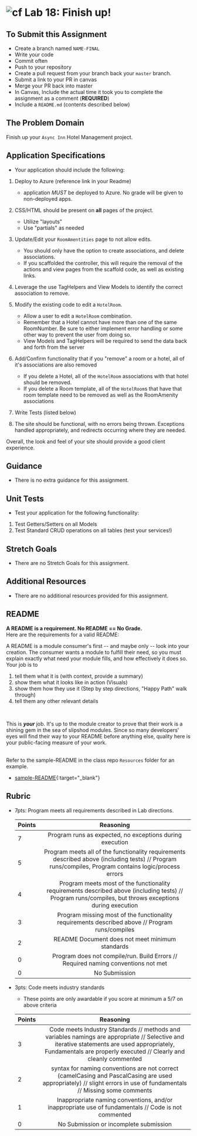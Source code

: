 ![cf](http://i.imgur.com/7v5ASc8.png) Lab 18: Finish up!
=====================================

## To Submit this Assignment
- Create a branch named `NAME-FINAL`
- Write your code
- Commit often
- Push to your repository
- Create a pull request from your branch back your `master` branch.
- Submit a link to your PR in canvas
- Merge your PR back into master
- In Canvas, Include the actual time it took you to complete the assignment as a comment (**REQUIRED**)
- Include a `README.md` (contents described below)


## The Problem Domain
Finish up your `Async Inn` Hotel Management project.


## Application Specifications
- Your application should include the following:
1. Deploy to Azure (reference link in your Readme)
	- application *MUST* be deployed to Azure. No grade will be given to non-deployed apps.
2. CSS/HTML should be present on **all** pages of the project.
	- Utilize "layouts"
	- Use "partials" as needed


3. Update/Edit your `RoomAmentities` page to not allow edits. 
	- You should only have the option to create associations, and delete associations.
	- If you scaffolded the controller, this will require the removal of the actions and view pages from the scaffold code, as well as existing links. 
4. Leverage the use TagHelpers and View Models to identify the correct association to remove.
5. Modify the existing code to edit a `HotelRoom`.
	 - Allow a user to edit a `HotelRoom` combination. 
	 - Remember that a Hotel cannot have more than one of the same RoomNumber. Be sure to either implement error handling or some other way to prevent the user from doing so. 
	 - View Models and TagHelpers will be required to send the data back and forth from the server

6. Add/Confirm functionality that if you "remove" a room or a hotel, all of it's associations are also removed
	- If you delete a Hotel, all of the `HotelRoom` associations with that hotel should be removed.
	- If you delete a Room template, all of the `HotelRoom`s that have that room template need to be removed as well as the RoomAmenity associations

7. Write Tests (listed below)
8. The site should be functional, with no errors being thrown. Exceptions handled appropriately, and redirects occurring where they are needed. 


Overall, the look and feel of your site should provide a good client experience.


## Guidance
- There is no extra guidance for this assignment.


## Unit Tests
- Test your application for the following functionality:
1. Test Getters/Setters on all Models
2. Test Standard CRUD operations on all tables (test your services!)


## Stretch Goals
- There are no Stretch Goals for this assignment.


## Additional Resources
- There are no additional resources provided for this assignment.


## README

**A README is a requirement. No README == No Grade.** <br /> 
Here are the requirements for a valid README: <br />


A README is a module consumer's first -- and maybe only -- look into your creation. The consumer wants a module to fulfill their need, so you must explain exactly what need your module fills, and how effectively it does so.
<br />
Your job is to

1. tell them what it is (with context, provide a summary)
2. show them what it looks like in action (Visuals)
3. show them how they use it (Step by step directions, "Happy Path" walk through)
4. tell them any other relevant details
<br />

This is ***your*** job. It's up to the module creator to prove that their work is a shining gem in the sea of slipshod modules. Since so many developers' eyes will find their way to your README before anything else, quality here is your public-facing measure of your work.

<br /> Refer to the sample-README in the class repo `Resources` folder for an example. 
- [sample-README](https://github.com/noffle/art-of-readme){:target="_blank"}

## Rubric
- 7pts: Program meets all requirements described in Lab directions.

	Points  | Reasoning | 
	 ------------ | :-----------: | 
	7       | Program runs as expected, no exceptions during execution |
	5       | Program meets all of the  functionality requirements described above (including tests) // Program runs/compiles, Program contains logic/process errors|
	4       | Program meets most of the functionality requirements described above (including tests)  // Program runs/compiles, but throws exceptions during execution |
	3       | Program missing most of the functionality requirements described above // Program runs/compiles |
	2       | README Document does not meet minimum standards |
	0       | Program does not compile/run. Build Errors // Required naming conventions not met |
	0       | No Submission |

- 3pts: Code meets industry standards
	- These points are only awardable if you score at minimum a 5/7 on above criteria

	Points  | Reasoning | 
	 ------------ | :-----------: | 
	3       | Code meets Industry Standards // methods and variables namings are appropriate // Selective and iterative statements are used appropriately, Fundamentals are properly executed // Clearly and cleanly commented |
	2       | syntax for naming conventions are not correct (camelCasing and PascalCasing are used appropriately) // slight errors in use of fundamentals // Missing some comments |
	1       | Inappropriate naming conventions, and/or inappropriate use of fundamentals // Code is not commented  |
	0       | No Submission or incomplete submission |
